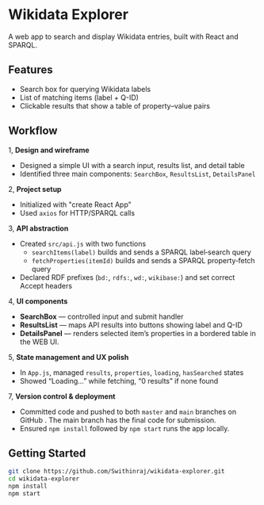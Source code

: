 # Wikidata Explorer

A web app to search and display Wikidata entries, built with React and SPARQL.

## Features

- Search box for querying Wikidata labels  
- List of matching items (label + Q-ID)  
- Clickable results that show a table of property–value pairs  

## Workflow

1, **Design and wireframe**  
   - Designed a simple UI with a search input, results list, and detail table  
   - Identified three main components: `SearchBox`, `ResultsList`, `DetailsPanel`  

2, **Project setup**  
   - Initialized with "create React App"  
   - Used `axios` for HTTP/SPARQL calls  

3, **API abstraction**  
   - Created `src/api.js` with two functions  
     - `searchItems(label)` builds and sends a SPARQL label‐search query  
     - `fetchProperties(itemId)` builds and sends a SPARQL property‐fetch query  
   - Declared RDF prefixes (`bd:`, `rdfs:`, `wd:`, `wikibase:`) and set correct Accept headers  

4, **UI components**  
   - **SearchBox** — controlled input and submit handler  
   - **ResultsList** — maps API results into buttons showing label and Q-ID  
   - **DetailsPanel** — renders selected item’s properties in a bordered table in the WEB UI.

5, **State management and UX polish**  
   - In `App.js`, managed `results`, `properties`, `loading`, `hasSearched` states  
   - Showed “Loading…” while fetching, “0 results” if none found  


7, **Version control & deployment**  
   - Committed code and pushed to both `master` and `main` branches on GitHub . The main branch has the final code for submission. 
   - Ensured `npm install` followed by `npm start` runs the app locally.

## Getting Started

```bash
git clone https://github.com/Swithinraj/wikidata-explorer.git
cd wikidata-explorer
npm install
npm start

